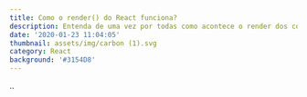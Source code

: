 ```yaml
---
title: Como o render() do React funciona?
description: Entenda de uma vez por todas como acontece o render dos componentes
date: '2020-01-23 11:04:05'
thumbnail: assets/img/carbon (1).svg
category: React
background: '#3154D8'
---
```

..
